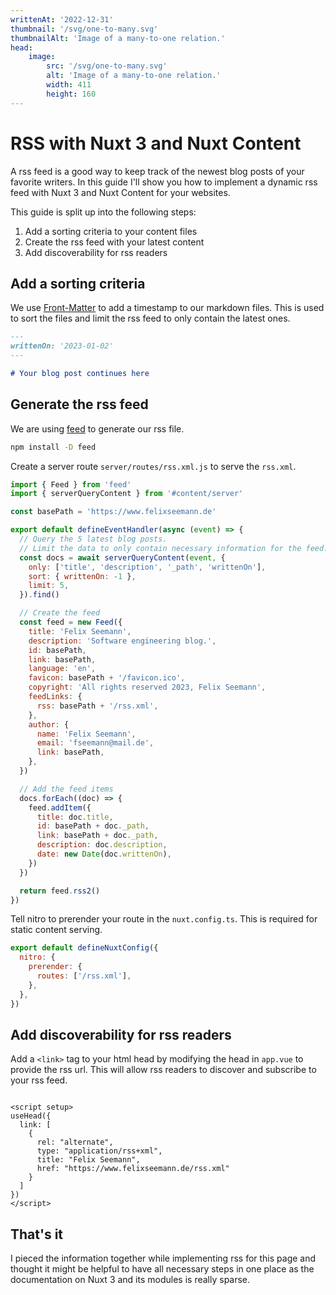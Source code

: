 ```yaml
---
writtenAt: '2022-12-31'
thumbnail: '/svg/one-to-many.svg'
thumbnailAlt: 'Image of a many-to-one relation.'
head:
    image:
        src: '/svg/one-to-many.svg'
        alt: 'Image of a many-to-one relation.'
        width: 411
        height: 160
---
```


# RSS with Nuxt 3 and Nuxt Content

A rss feed is a good way to keep track of the newest blog posts of your favorite writers. In this guide I'll
show you how to implement a dynamic rss feed with Nuxt 3 and Nuxt Content for your websites.

<!--more-->

This guide is split up into the following steps:

1. Add a sorting criteria to your content files
2. Create the rss feed with your latest content
3. Add discoverability for rss readers

## Add a sorting criteria

We use [Front-Matter](https://content.nuxtjs.org/guide/writing/markdown#front-matter) to add a timestamp to our markdown files. 
This is used to sort the files and limit the rss feed to only contain the latest ones.

```md
---
writtenOn: '2023-01-02'
---

# Your blog post continues here
```

## Generate the rss feed

We are using [feed](https://github.com/jpmonette/feed) to generate our rss file.

```bash 
npm install -D feed
```

Create a server route `server/routes/rss.xml.js` to serve the `rss.xml`.

```js
import { Feed } from 'feed'
import { serverQueryContent } from '#content/server'

const basePath = 'https://www.felixseemann.de'

export default defineEventHandler(async (event) => {
  // Query the 5 latest blog posts.
  // Limit the data to only contain necessary information for the feed. 
  const docs = await serverQueryContent(event, {
    only: ['title', 'description', '_path', 'writtenOn'],
    sort: { writtenOn: -1 },
    limit: 5,
  }).find()

  // Create the feed
  const feed = new Feed({
    title: 'Felix Seemann',
    description: 'Software engineering blog.',
    id: basePath,
    link: basePath,
    language: 'en',
    favicon: basePath + '/favicon.ico',
    copyright: 'All rights reserved 2023, Felix Seemann',
    feedLinks: {
      rss: basePath + '/rss.xml',
    },
    author: {
      name: 'Felix Seemann',
      email: 'fseemann@mail.de',
      link: basePath,
    },
  })

  // Add the feed items
  docs.forEach((doc) => {
    feed.addItem({
      title: doc.title,
      id: basePath + doc._path,
      link: basePath + doc._path,
      description: doc.description,
      date: new Date(doc.writtenOn),
    })
  })

  return feed.rss2()
})
```

Tell nitro to prerender your route in the `nuxt.config.ts`. This is required for static content serving.

```js
export default defineNuxtConfig({
  nitro: {
    prerender: {
      routes: ['/rss.xml'],
    },
  },
})
```

## Add discoverability for rss readers

Add a `<link>` tag to your html head by modifying the head in `app.vue` to provide the rss url. This will allow rss readers to discover and subscribe to
your rss feed.

```vue

<script setup>
useHead({
  link: [
    {
      rel: "alternate",
      type: "application/rss+xml",
      title: "Felix Seemann",
      href: "https://www.felixseemann.de/rss.xml"
    }
  ]
})
</script>
```

## That's it

I pieced the information together while implementing rss for this page and thought it might be helpful to have all necessary steps in one place as the documentation on Nuxt 3 and its modules is really sparse.